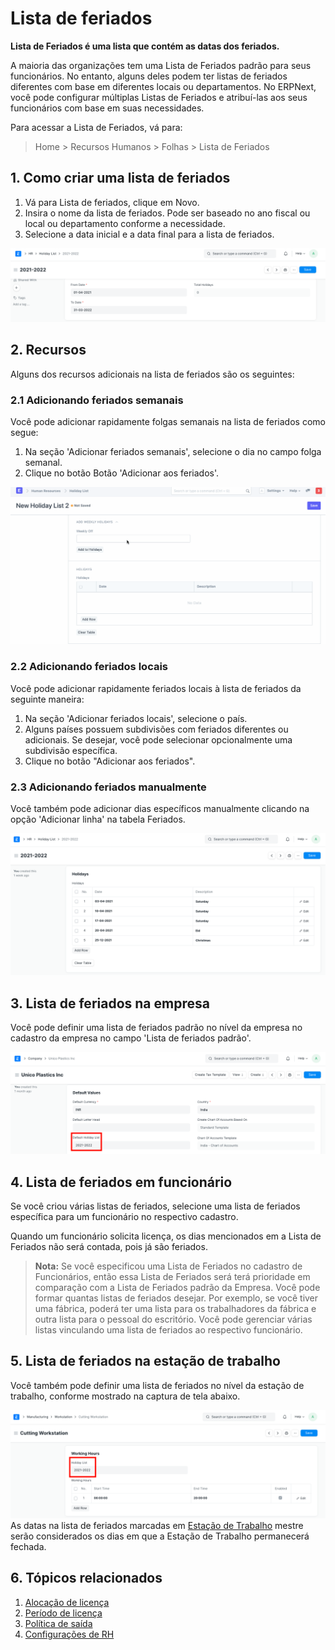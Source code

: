 # Lista de feriados



**Lista de Feriados é uma lista que contém as datas dos feriados.**

A maioria das organizações tem uma Lista de Feriados padrão para seus funcionários. No entanto, alguns deles podem ter listas de feriados diferentes com base em diferentes locais ou departamentos. No ERPNext, você pode configurar múltiplas Listas de Feriados e atribuí-las aos seus funcionários com base em suas necessidades.

Para acessar a Lista de Feriados, vá para:


> Home > Recursos Humanos > Folhas > Lista de Feriados
> 
> 

## 1. Como criar uma lista de feriados

1. Vá para Lista de feriados, clique em Novo.
2. Insira o nome da lista de feriados. Pode ser baseado no ano fiscal ou local ou departamento conforme a necessidade.
3. Selecione a data inicial e a data final para a lista de feriados.

![Lista de feriados](/files/holiday-list-1.png)![]()

## 2. Recursos

Alguns dos recursos adicionais na lista de feriados são os seguintes:

### 2.1 Adicionando feriados semanais

Você pode adicionar rapidamente folgas semanais na lista de feriados como segue:

1. Na seção 'Adicionar feriados semanais', selecione o dia no campo folga semanal.
2. Clique no botão Botão 'Adicionar aos feriados'.

![Lista de feriados](/files/holiday-list-2.gif)![]()  


### 2.2 Adicionando feriados locais

Você pode adicionar rapidamente feriados locais à lista de feriados da seguinte maneira:

1. Na seção 'Adicionar feriados locais', selecione o país.
2. Alguns países possuem subdivisões com feriados diferentes ou adicionais. Se desejar, você pode selecionar opcionalmente uma subdivisão específica.
3. Clique no botão "Adicionar aos feriados".

### 2.3 Adicionando feriados manualmente

Você também pode adicionar dias específicos manualmente clicando na opção 'Adicionar linha' na tabela Feriados.

![Lista de feriados](/files/holiday-list-3.png)![]()  


## 3. Lista de feriados na empresa

Você pode definir uma lista de feriados padrão no nível da empresa no cadastro da empresa no campo 'Lista de feriados padrão'.

![Lista de feriados ](/files/default-holiday-list-company.png)![]()  


## 4. Lista de feriados em funcionário

Se você criou várias listas de feriados, selecione uma lista de feriados específica para um funcionário no respectivo cadastro.

Quando um funcionário solicita licença, os dias mencionados em a Lista de Feriados não será contada, pois já são feriados.


> **Nota:** Se você especificou uma Lista de Feriados no cadastro de Funcionários, então essa Lista de Feriados será terá prioridade em comparação com a Lista de Feriados padrão da Empresa. Você pode formar quantas listas de feriados desejar. Por exemplo, se você tiver uma fábrica, poderá ter uma lista para os trabalhadores da fábrica e outra lista para o pessoal do escritório. Você pode gerenciar várias listas vinculando uma lista de feriados ao respectivo funcionário.
> 
> 

## 5. Lista de feriados na estação de trabalho

Você também pode definir uma lista de feriados no nível da estação de trabalho, conforme mostrado na captura de tela abaixo.

![Lista de feriados](/files/holiday-list-workstation.png)![]()  
As datas na lista de feriados marcadas em  [Estação de Trabalho](/docs/pt/manufacturing/workstation) mestre serão considerados os dias em que a Estação de Trabalho permanecerá fechada.

## 6. Tópicos relacionados

1. [Alocação de licença](/docs/pt/human-resources/leave-allocation)
2. [Período de licença](/docs/pt/human-resources/leave-period)
3. [Política de saída](/docs/pt/human-resources/leave-policy)
4. [Configurações de RH](/docs/pt/human-resources/hr-settings)




